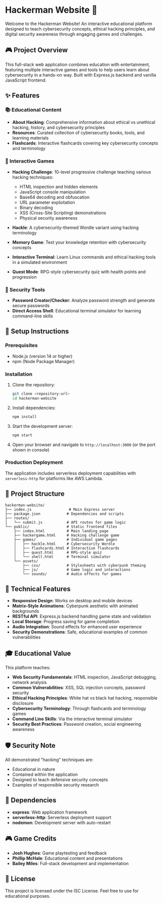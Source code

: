 # Hackerman Website 🔐

Welcome to the Hackerman Website! An interactive educational platform designed to teach cybersecurity concepts, ethical hacking principles, and digital security awareness through engaging games and challenges.

## 🎮 Project Overview

This full-stack web application combines education with entertainment, featuring multiple interactive games and tools to help users learn about cybersecurity in a hands-on way. Built with Express.js backend and vanilla JavaScript frontend.

## ✨ Features

### 📚 Educational Content
- **About Hacking**: Comprehensive information about ethical vs unethical hacking, history, and cybersecurity principles
- **Resources**: Curated collection of cybersecurity books, tools, and learning materials
- **Flashcards**: Interactive flashcards covering key cybersecurity concepts and terminology

### 🎯 Interactive Games
- **Hacking Challenge**: 10-level progressive challenge teaching various hacking techniques:
  - HTML inspection and hidden elements
  - JavaScript console manipulation
  - Base64 decoding and obfuscation
  - URL parameter exploitation
  - Binary decoding
  - XSS (Cross-Site Scripting) demonstrations
  - Physical security awareness

- **Hackle**: A cybersecurity-themed Wordle variant using hacking terminology
- **Memory Game**: Test your knowledge retention with cybersecurity concepts
- **Interactive Terminal**: Learn Linux commands and ethical hacking tools in a simulated environment
- **Quest Mode**: RPG-style cybersecurity quiz with health points and progression

### 🔧 Security Tools
- **Password Creator/Checker**: Analyze password strength and generate secure passwords
- **Direct Access Shell**: Educational terminal simulator for learning command-line skills

## 🚀 Setup Instructions

### Prerequisites
- Node.js (version 14 or higher)
- npm (Node Package Manager)

### Installation
1. Clone the repository:
   ```bash
   git clone <repository-url>
   cd hackerman-website
   ```

2. Install dependencies:
   ```bash
   npm install
   ```

3. Start the development server:
   ```bash
   npm start
   ```

4. Open your browser and navigate to `http://localhost:3000` (or the port shown in console)

### Production Deployment
The application includes serverless deployment capabilities with `serverless-http` for platforms like AWS Lambda.

## 📁 Project Structure

```
hackerman-website/
├── index.js                 # Main Express server
├── package.json            # Dependencies and scripts
├── routes/
│   └── submit.js           # API routes for game logic
└── public/                 # Static frontend files
    ├── index.html          # Main landing page
    ├── hackergame.html     # Hacking challenge game
    ├── games/              # Individual game pages
    │   ├── hackle.html     # Cybersecurity Wordle
    │   ├── flashcards.html # Interactive flashcards
    │   ├── quest.html      # RPG-style quiz
    │   └── shell.html      # Terminal simulator
    └── assets/
        ├── css/            # Stylesheets with cyberpunk theming
        ├── js/             # Game logic and interactions
        └── sounds/         # Audio effects for games
```

## 🎨 Technical Features

- **Responsive Design**: Works on desktop and mobile devices
- **Matrix-Style Animations**: Cyberpunk aesthetic with animated backgrounds
- **RESTful API**: Express.js backend handling game state and validation
- **Local Storage**: Progress saving for game completion
- **Audio Integration**: Sound effects for enhanced user experience
- **Security Demonstrations**: Safe, educational examples of common vulnerabilities

## 🎓 Educational Value

This platform teaches:
- **Web Security Fundamentals**: HTML inspection, JavaScript debugging, network analysis
- **Common Vulnerabilities**: XSS, SQL injection concepts, password security
- **Ethical Hacking Principles**: White hat vs black hat hacking, responsible disclosure
- **Cybersecurity Terminology**: Through flashcards and terminology games
- **Command Line Skills**: Via the interactive terminal simulator
- **Security Best Practices**: Password creation, social engineering awareness

## 🛡️ Security Note

All demonstrated "hacking" techniques are:
- Educational in nature
- Contained within the application
- Designed to teach defensive security concepts
- Examples of responsible security research

## 📄 Dependencies

- **express**: Web application framework
- **serverless-http**: Serverless deployment support
- **nodemon**: Development server with auto-restart

## 🎮 Game Credits

- **Josh Hughes**: Game playtesting and feedback
- **Phillip McHale**: Educational content and presentations  
- **Bailey Miles**: Full-stack development and implementation

## 📜 License

This project is licensed under the ISC License. Feel free to use for educational purposes.